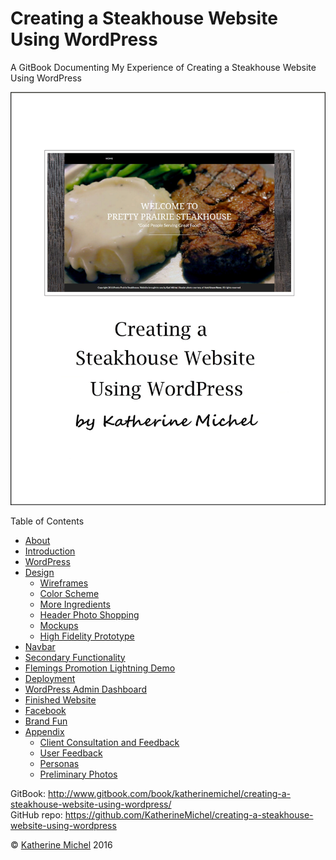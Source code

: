 # Creating a Steakhouse Website Using WordPress

A GitBook Documenting My Experience of Creating a Steakhouse Website Using WordPress

![](cover.jpg)

Table of Contents
* [About](README.md)
* [Introduction](introduction.md)
* [WordPress](wordpress/wordpress.md)
* [Design](design/design.md)
  * [Wireframes](design/wireframes.md)
  * [Color Scheme](design/color-scheme.md)
  * [More Ingredients](design/more-ingredients.md)
  * [Header Photo Shopping](design/header-photo-shopping.md)
  * [Mockups](design/mockups.md)
  * [High Fidelity Prototype](design/high-fidelity-prototype.md)
* [Navbar](design/navbar.md)
* [Secondary Functionality](design/secondary-functionality.md)
* [Flemings Promotion Lightning Demo](design/flemings-promotion-lightning-demo.md)
* [Deployment](deployment.md)
* [WordPress Admin Dashboard](wordpress/wordpress-admin-dashboard.md)
* [Finished Website](finished-website/finished-website.md)
* [Facebook](appendix/facebook.md)
* [Brand Fun](appendix/brand-fun.md)
* [Appendix](appendix/appendix.md)
  * [Client Consultation and Feedback](client-and-users/client-consultation-and-feedback.md)
  * [User Feedback](client-and-users/user-feedback.md)
  * [Personas](appendix/personas.md) 
  * [Preliminary Photos](appendix/preliminary-photos.md)

GitBook: http://www.gitbook.com/book/katherinemichel/creating-a-steakhouse-website-using-wordpress/
<br> 
GitHub repo: https://github.com/KatherineMichel/creating-a-steakhouse-website-using-wordpress

© [Katherine Michel](http://katherinemichel.github.io) 2016


